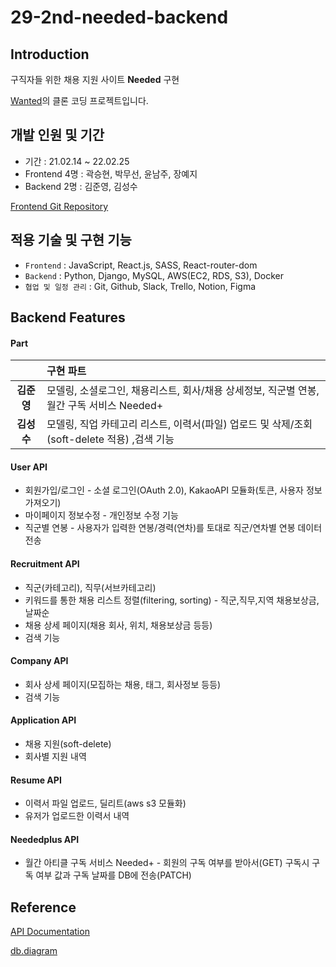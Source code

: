 # 29-2nd-needed-backend

## Introduction
구직자들 위한 채용 지원 사이트 __Needed__ 구현

[Wanted](https://www.wanted.co.kr/)의 클론 코딩 프로젝트입니다.


## 개발 인원 및 기간
- 기간 : 21.02.14 ~ 22.02.25
- Frontend 4명 : 곽승현, 박무선, 윤남주, 장예지
- Backend  2명 : 김준영, 김성수

[Frontend Git Repository](https://github.com/wecode-bootcamp-korea/29-2nd-needed-frontend)

## 적용 기술 및 구현 기능
- `Frontend`       : JavaScript, React.js, SASS, React-router-dom
- `Backend`        : Python, Django, MySQL, AWS(EC2, RDS, S3), Docker
- `협업 및 일정 관리` : Git, Github, Slack, Trello, Notion, Figma

## Backend Features

#### Part
|               | 구현 파트                        |
| :-----------: | :------------------------------- |
| <b>김준영</b> | 모델링, 소셜로그인, 채용리스트, 회사/채용 상세정보, 직군별 연봉, 월간 구독 서비스 Needed+    |
| <b>김성수</b> | 모델링, 직업 카테고리 리스트, 이력서(파일) 업로드 및 삭제/조회(soft-delete 적용) ,검색 기능  |

#### User API
- 회원가입/로그인 - 소셜 로그인(OAuth 2.0), KakaoAPI 모듈화(토큰, 사용자 정보 가져오기)
- 마이페이지 정보수정 - 개인정보 수정 기능
- 직군별 연봉 - 사용자가 입력한 연봉/경력(연차)를 토대로 직군/연차별 연봉 데이터 전송

#### Recruitment API
- 직군(카테고리), 직무(서브카테고리)
- 키워드를 통한 채용 리스트 정렬(filtering, sorting) - 직군,직무,지역 채용보상금, 날짜순
- 채용 상세 페이지(채용 회사, 위치, 채용보상금 등등)
- 검색 기능

#### Company API
- 회사 상세 페이지(모집하는 채용, 태그, 회사정보 등등)
- 검색 기능

#### Application API
- 채용 지원(soft-delete)
- 회사별 지원 내역

#### Resume API
- 이력서 파일 업로드, 딜리트(aws s3 모듈화)
- 유저가 업로드한 이력서 내역

#### Neededplus API
- 월간 아티클 구독 서비스 Needed+ - 회원의 구독 여부를 받아서(GET) 구독시 구독 여부 값과 구독 날짜를 DB에 전송(PATCH)

## Reference
[API Documentation](https://grey-zipper-891.notion.site/Backend-a4789355b74e4b29bc1a5b6eafd913b2)

[db.diagram](https://dbdiagram.io/d/6209d6bd85022f4ee589334b)
